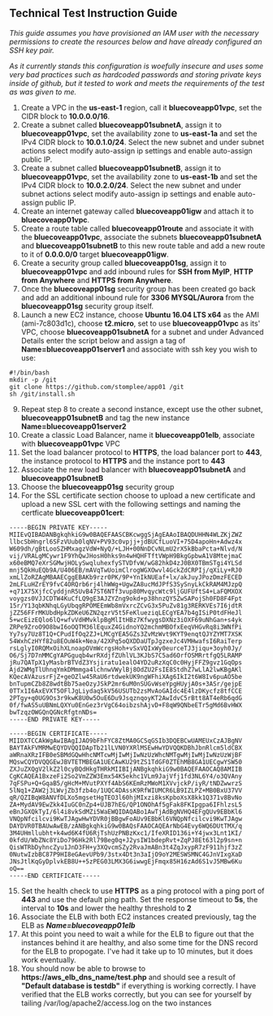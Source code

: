 ## Technical Test Instruction Guide

*This guide assumes you have provisioned an IAM user with the necessary permissions to create the resources below and have already configured an SSH key pair.*

*As it currently stands this configuration is woefully insecure and uses some very bad practices such as hardcoded passwords and storing private keys inside of github, but it tested to work and meets the requirements of the test as was given to me.*

1. Create a VPC in the **us-east-1** region, call it **bluecoveapp01vpc**, set the CIDR block to **10.0.0.0/16**.
2. Create a subnet called **bluecoveapp01subnetA**, assign it to **bluecoveapp01vpc**, set the availability zone to **us-east-1a** and set the IPv4 CIDR block to **10.0.1.0/24**.  Select the new subnet and under subnet actions select modify auto-assign ip settings and enable auto-assign public IP.
3. Create a subnet called **bluecoveapp01subnetB**, assign it to **bluecoveapp01vpc**, set the availability zone to **us-east-1b** and set the IPv4 CIDR block to **10.0.2.0/24**.  Select the new subnet and under subnet actions select modify auto-assign ip settings and enable auto-assign public IP.
4. Create an internet gateway called **bluecoveapp01igw** and attach it to **bluecoveapp01vpc**.
5. Create a route table called **bluecoveapp01route** and associate it with the **bluecoveapp01vpc**, associate the subnets **bluecoveapp01subnetA** and **bluecoveapp01subnetB** to this new route table and add a new route to it of **0.0.0.0/0** target **bluecoveapp01igw**.
6. Create a security group called **bluecoveapp01sg**, assign it to **bluecoveapp01vpc** and add inbound rules for **SSH from MyIP**, **HTTP from Anywhere** and **HTTPS from Anywhere**.
7. Once the **bluecoveapp01sg** security group has been created go back and add an additional inbound rule for **3306 MYSQL/Aurora** from the **bluecoveapp01sg** security group itself.
8. Launch a new EC2 instance, choose **Ubuntu 16.04 LTS x64** as the AMI (ami-7c803d1c), choose **t2.micro**, set to use **bluecoveapp01vpc** as its' VPC, choose **bluecoveapp01subnetA** for a subnet and under Advanced Details enter the script below and assign a tag of **Name=bluecoveapp01server1** and associate with ssh key you wish to use:

  ```
  #!/bin/bash
  mkdir -p /git
  git clone https://github.com/stomplee/app01 /git
  sh /git/install.sh
  ```
9. Repeat step 8 to create a second instance, except use the other subnet, **bluecoveapp01subnetB** and tag the new instance **Name=bluecoveapp01server2**
10. Create a classic Load Balancer, name it **bluecoveapp01elb**, associate with **bluecoveapp01vpc** VPC
11. Set the load balancer protocol to **HTTPS**, the load balancer port to **443**, the instance protocol to **HTTPS** and the instance port to **443**
12. Associate the new load balancer with **bluecoveapp01subnetA** and **bluecoveapp01subnetB**
13. Choose the **bluecoveapp01sg** security group
14. For the SSL certificate section choose to upload a new certificate and upload a new SSL cert with the following settings and naming the certficate **bluecoveapp01cert**:

  ```
  -----BEGIN PRIVATE KEY-----
  MIIEvQIBADANBgkqhkiG9w0BAQEFAASCBKcwggSjAgEAAoIBAQDUHHN4WLZKjZWZ
  llbcSbHngrl6SFzVUub0lqNV+PV93c0vpjj+jdBUCfLuoVI+75D4apoHn+Adwz4x
  W609dh/gBtLooSZHMxagzVdW+NyQ/+LJH+00NnDCvNLmU2rX5kBbaPcta+Nlvd/N
  vij/VRALgMCywr1F9YhQwJHosH0hks9n4wHQHFTftVWpH9BkgGpbwA1V8MtejmaC
  x60eBMQ7eXrSGMwjHOLySwqluhexfySTVDfvW/wG82hkD4zJ0BX0TBmSTgi4YLSd
  mnj5QkHuEQb9A/U406EB/mAVqTwUoimClrogWGXOwvl4GckZdCRPIj/qXiLy+RJ0
  xmLlZoRZAgMBAAECggEBAKb9rzr0PK/9P+YnIkNUEaf+lx/akJuyJPozDmzFECED
  2mLFLuHZrEY9fvC4ORQrb6rj4lhWWg+UgwZA8ucMdJPfS3SySnyLkCkRAM4MJzpQ
  +q71X75XjfcCyddjnR5UvB47ST6NTf3vup80MvqycWtc9ljGUFUftS4+LaFQMXOX
  voygzs0VJJCDTW4KuCfLQ9gE3AJZYZng9okd+p38hnzQY5ZwSAPojSh0FD8F4Fpt
  15r/Y13qbKNhqLGyUbqgRPOMEEmWb8mVxrcZCvG3x5PuZv81g3RERKVEs7I6jdtR
  jZZ56FFrMKUbdHpkZDKeU6ZN2qzrV5t5FeKlueziqLECgYEA7b4gISiP0tdFHeJl
  5+wcEizEQlo6lQ+wfvVdHMvklpBgMlItHBz7KfwygsDXNz3iOXF69uNhGan+s4yk
  ZRPe9ZroO9O8bwI6oOQTM36lEquxZ4GidnoYQ2mchmMBOfxEeqVHGvRq8i3WNfPi
  Yy7sy7Uz8T1Q+CPudIfOq2ZJ+LMCgYEA5GZs3ZvMzWvt9KYT9enqtQJYZYMT7XSK
  54WxhCzHYf82u8EOuW4k+Nea/42XPq5oQXDDaUTpJgzxeJc4VMHwafsI6RaiTerp
  rsLglyI0RQMxOihXLnoapOVmWcrgsHoh+vSxVQIxWy0eurceTJ3jiqu+3oyh0Jy/
  O6/Sj7D7nMMCgYAPGguqb4wrRXdjfZUhlVL3KJbS7C5ad6OrfOSMRrtfgQ5LRAMP
  jRu7QATpX1yMasbrBTVdZ3Ysjiratu1ealO4YD2uRzXqC0c0HyjFFZ9gvz1GqOps
  Ajd2WMgTlUhnqYmkDMmmga4lchnwVWylBj8OdZU2FsIE8StdhZ7wLlA2lwKBgAKl
  KQecAVAzusrFjZ+geOZlw45RaU6rtdwekUK9ngWFhiXAg6IkI2t6W8Iv6puAO5be
  bnTupmCZb8Z8wdtBb75aeOzyJSkP2mr6uM0nSUGvWseYpgHUyjA0s+3ASr/gejpE
  0TTx1I6AxEVXT5OFlJgLiydaq5kV56USUTb2zsMvAoGAIdc4E4lzDKycfz8tfCCE
  2PTgy+q0UG9Os3r9kwK8U0w5OuE6Du9JsqznqoyKT2AwIdvC5rBtt8AT4eRb6qdG
  0f/fwAS5uUBNmLQXYu0EnGez3rVgC64oibzshAjvD+F8qW9QNbeETr5gMd6BvHWX
  bwTzqzOWGQnQGNcRfgtnNDs=
  -----END PRIVATE KEY-----
  ```

  ```
  -----BEGIN CERTIFICATE-----
  MIIDXTCCAkWgAwIBAgIJAO9bFhFYC8ZtMA0GCSqGSIb3DQEBCwUAMEUxCzAJBgNV
  BAYTAkFVMRMwEQYDVQQIDApTb21lLVN0YXRlMSEwHwYDVQQKDBhJbnRlcm5ldCBX
  aWRnaXRzIFB0eSBMdGQwHhcNMTcwMjIwMjIwNzUzWhcNMTgwMjIwMjIwNzUzWjBF
  MQswCQYDVQQGEwJBVTETMBEGA1UECAwKU29tZS1TdGF0ZTEhMB8GA1UECgwYSW50
  ZXJuZXQgV2lkZ2l0cyBQdHkgTHRkMIIBIjANBgkqhkiG9w0BAQEFAAOCAQ8AMIIB
  CgKCAQEA1BxzeFi2So2VmZZW3Emx54K5ekhc1VLm9JajVfj1fd3NL6Y4/o3QVAny
  7qFSPu+Q+GqaB5/gHcM+MVutPXYf4AbS6KEmRzMWoM1XVvjckP/iyR/tNDZwwrzS
  5lNq1+ZAW2j3LWvjZb3fzb4o/1UQC4DAssK9RfWIUMCR6LB9IZLPZ+MB0BxU37VV
  qR/QZIBqW8ANVfDLXo5mgsetHgTEO3l60hjMIxzi8ksKpboXsX8kk1Q371v8BvNo
  ZA+MydAV9EwZkk4IuGC0nZp4+UJB7hEG/QP1ONOhAf5gFak8FKIpgpa6IFhlzsL5
  eBnJGXQkTyI/6l4i8vkSdMZi5WaEWQIDAQABo1AwTjAdBgNVHQ4EFgQUv9EBbKl6
  VNQpNfcilcvi9KwTJAgwHwYDVR0jBBgwFoAUv9EBbKl6VNQpNfcilcvi9KwTJAgw
  DAYDVR0TBAUwAwEB/zANBgkqhkiG9w0BAQsFAAOCAQEArNbG4Evy6WQ6DUtTMX/q
  3M4UHmllubht+k4wd6K4fU6RjTshUzPNBzKxc1/IfeXRID136i+Y4jwx3Lnt1KI/
  0kfdU/WbZNc8YiDo796Hk2Rl79Beg0q+J2ysIW1bdepRvt+ZqPJ8Et63l2p9sn+n
  QisWTRbDyhncZyu1JnD3FH+y3XQvcmSZy2RvaJmABn3t4ZqJxypR7zF911hjf3zZ
  0NutwIzbBC87P9HI8eGAevUPb9/3stx4Dt3n3aIjO9oY2MESWSMNC4GJnVIxgXaD
  JNsJtlKqGyDplvkEB8U++5zPEG03LMX3G6iwwgEjFmqx85H16zAd6S1vJ5MBw6Ku
  oQ==
  -----END CERTIFICATE-----
  ```
15. Set the health check to use **HTTPS** as a ping protocol with a ping port of **443** and use the default ping path.  Set the response timeout to **5s**, the interval to **10s** and lower the healthy threshold to **2**
16. Associate the ELB with both EC2 instances created previously, tag the ELB as ***Name=bluecoveapp01elb***
17. At this point you need to wait a while for the ELB to figure out that the instances behind it are healthy, and also some time for the DNS record for the ELB to propogate.  I've had it take up to 10 minutes, but it does work eventually.
18. You should now be able to browse to **https://aws_elb_dns_name/test.php** and should see a result of **"Default database is testdb"** if everything is working correctly.  I have verified that the ELB works correctly, but you can see for yourself by tailing  /var/log/apache2/access.log on the two instances
